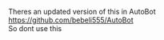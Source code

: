 Theres an updated version of this in AutoBot https://github.com/bebeli555/AutoBot
<br> So dont use this
